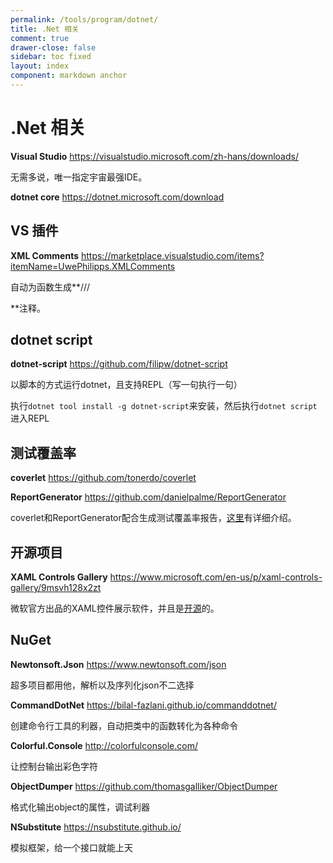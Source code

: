 ```yaml
---
permalink: /tools/program/dotnet/
title: .Net 相关
comment: true
drawer-close: false
sidebar: toc fixed
layout: index
component: markdown anchor
---
```


# .Net 相关

**Visual Studio** <https://visualstudio.microsoft.com/zh-hans/downloads/>

无需多说，唯一指定宇宙最强IDE。

**dotnet core** <https://dotnet.microsoft.com/download>


## VS 插件

**XML Comments** <https://marketplace.visualstudio.com/items?itemName=UwePhilipps.XMLComments>

自动为函数生成**/// <Summary>**注释。


## dotnet script

**dotnet-script** <https://github.com/filipw/dotnet-script>

以脚本的方式运行dotnet，且支持REPL（写一句执行一句）

执行`dotnet tool install -g dotnet-script`来安装，然后执行`dotnet script`进入REPL


## 测试覆盖率

**coverlet** <https://github.com/tonerdo/coverlet>

**ReportGenerator** <https://github.com/danielpalme/ReportGenerator>

coverlet和ReportGenerator配合生成测试覆盖率报告，[这里](/posts/test-coverage-in-dotnet)有详细介绍。


## 开源项目

**XAML Controls Gallery** <https://www.microsoft.com/en-us/p/xaml-controls-gallery/9msvh128x2zt>

微软官方出品的XAML控件展示软件，并且是[开源](https://github.com/Microsoft/Xaml-Controls-Gallery/)的。


## NuGet

**Newtonsoft.Json** <https://www.newtonsoft.com/json>

超多项目都用他，解析以及序列化json不二选择

**CommandDotNet** <https://bilal-fazlani.github.io/commanddotnet/>

创建命令行工具的利器，自动把类中的函数转化为各种命令

**Colorful.Console** <http://colorfulconsole.com/>

让控制台输出彩色字符

**ObjectDumper** <https://github.com/thomasgalliker/ObjectDumper>

格式化输出object的属性，调试利器

**NSubstitute** <https://nsubstitute.github.io/>

模拟框架，给一个接口就能上天
